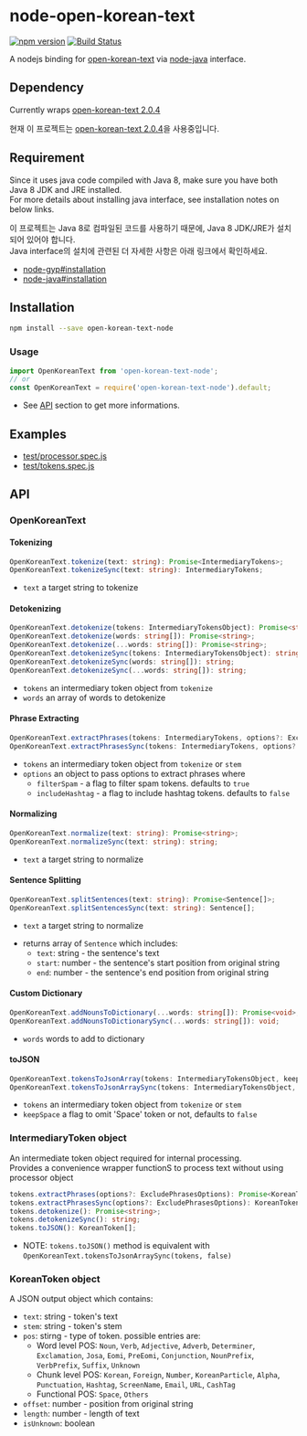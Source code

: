 # node-open-korean-text

[![npm version](https://badge.fury.io/js/open-korean-text-node.svg)](https://badge.fury.io/js/open-korean-text-node)
[![Build Status](https://travis-ci.org/open-korean-text/open-korean-text-wrapper-node-2.svg)](https://travis-ci.org/open-korean-text/open-korean-text-wrapper-node-2)

A nodejs binding for [open-korean-text](https://github.com/open-korean-text/open-korean-text) via [node-java](https://github.com/joeferner/node-java) interface.

## Dependency

Currently wraps [open-korean-text 2.0.4](https://github.com/open-korean-text/open-korean-text/releases/tag/open-korean-text-2.0.4)

현재 이 프로젝트는 [open-korean-text 2.0.4](https://github.com/open-korean-text/open-korean-text/releases/tag/open-korean-text-2.0.4)을 사용중입니다.


## Requirement

Since it uses java code compiled with Java 8, make sure you have both Java 8 JDK and JRE installed.  
For more details about installing java interface, see installation notes on below links.

이 프로젝트는 Java 8로 컴파일된 코드를 사용하기 때문에, Java 8 JDK/JRE가 설치되어 있어야 합니다.  
Java interface의 설치에 관련된 더 자세한 사항은 아래 링크에서 확인하세요.

- [node-gyp#installation](https://github.com/nodejs/node-gyp#installation)
- [node-java#installation](https://github.com/joeferner/node-java#installation)

## Installation

```bash
npm install --save open-korean-text-node
```

### Usage

```typescript
import OpenKoreanText from 'open-korean-text-node';
// or
const OpenKoreanText = require('open-korean-text-node').default;
```

- See [API](#api) section to get more informations.


## Examples

- [test/processor.spec.js](./test/processor.spec.js)
- [test/tokens.spec.js](./test/tokens.spec.js)

## API

### OpenKoreanText

#### Tokenizing

```typescript
OpenKoreanText.tokenize(text: string): Promise<IntermediaryTokens>;
OpenKoreanText.tokenizeSync(text: string): IntermediaryTokens;
```

- `text` a target string to tokenize

#### Detokenizing

```typescript
OpenKoreanText.detokenize(tokens: IntermediaryTokensObject): Promise<string>;
OpenKoreanText.detokenize(words: string[]): Promise<string>;
OpenKoreanText.detokenize(...words: string[]): Promise<string>;
OpenKoreanText.detokenizeSync(tokens: IntermediaryTokensObject): string;
OpenKoreanText.detokenizeSync(words: string[]): string;
OpenKoreanText.detokenizeSync(...words: string[]): string;
```

- `tokens` an intermediary token object from `tokenize`
- `words` an array of words to detokenize

#### Phrase Extracting

```typescript
OpenKoreanText.extractPhrases(tokens: IntermediaryTokens, options?: ExcludePhrasesOptions): Promise<KoreanToken>;
OpenKoreanText.extractPhrasesSync(tokens: IntermediaryTokens, options?: ExcludePhrasesOptions): KoreanToken;
```

- `tokens` an intermediary token object from `tokenize` or `stem`
- `options` an object to pass options to extract phrases where
  - `filterSpam` - a flag to filter spam tokens. defaults to `true`
  - `includeHashtag` - a flag to include hashtag tokens. defaults to `false`

#### Normalizing

```typescript
OpenKoreanText.normalize(text: string): Promise<string>;
OpenKoreanText.normalizeSync(text: string): string;
```

- `text` a target string to normalize

#### Sentence Splitting

```typescript
OpenKoreanText.splitSentences(text: string): Promise<Sentence[]>;
OpenKoreanText.splitSentencesSync(text: string): Sentence[];
```

- `text` a target string to normalize
* returns array of `Sentence` which includes:
  * `text`: string - the sentence's text
  * `start`: number - the sentence's start position from original string
  * `end`: number - the sentence's end position from original string

#### Custom Dictionary

```typescript
OpenKoreanText.addNounsToDictionary(...words: string[]): Promise<void>;
OpenKoreanText.addNounsToDictionarySync(...words: string[]): void;
```

- `words` words to add to dictionary

#### toJSON

```typescript
OpenKoreanText.tokensToJsonArray(tokens: IntermediaryTokensObject, keepSpace?: boolean): Promise<KoreanToken[]>;
OpenKoreanText.tokensToJsonArraySync(tokens: IntermediaryTokensObject, keepSpace?: boolean): KoreanToken[];
```

- `tokens` an intermediary token object from `tokenize` or `stem`
- `keepSpace` a flag to omit 'Space' token or not, defaults to `false`

### **IntermediaryToken** object

An intermediate token object required for internal processing.  
Provides a convenience wrapper functionS to process text without using processor object

```typescript
tokens.extractPhrases(options?: ExcludePhrasesOptions): Promise<KoreanToken>;
tokens.extractPhrasesSync(options?: ExcludePhrasesOptions): KoreanToken;
tokens.detokenize(): Promise<string>;
tokens.detokenizeSync(): string;
tokens.toJSON(): KoreanToken[];
```

- NOTE: `tokens.toJSON()` method is equivalent with `OpenKoreanText.tokensToJsonArraySync(tokens, false)`

### **KoreanToken** object

A JSON output object which contains:

- `text`: string - token's text
- `stem`: string - token's stem
- `pos`: stirng - type of token. possible entries are:
  - Word level POS:
    `Noun`, `Verb`, `Adjective`,
    `Adverb`, `Determiner`, `Exclamation`,
    `Josa`, `Eomi`, `PreEomi`, `Conjunction`,
    `NounPrefix`, `VerbPrefix`, `Suffix`, `Unknown`
  - Chunk level POS:
    `Korean`, `Foreign`, `Number`, `KoreanParticle`, `Alpha`,
    `Punctuation`, `Hashtag`, `ScreenName`,
    `Email`, `URL`, `CashTag`
  - Functional POS:
    `Space`, `Others`
- `offset`: number - position from original string
- `length`: number - length of text
- `isUnknown`: boolean
